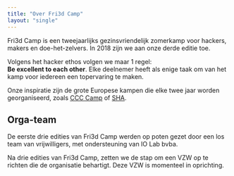 ```yaml
---
title: "Over Fri3d Camp"
layout: "single"
---
```

<div class="block--centered">
	<p>Fri3d Camp is een tweejaarlijks gezinsvriendelijk zomerkamp voor hackers, makers en doe-het-zelvers. In 2018 zijn we aan onze derde editie toe.</p>
	<p>Volgens het hacker ethos volgen we maar 1 regel:<br>
		<strong>Be excellent to each other</strong>. Elke deelnemer heeft als enige taak om van het kamp voor iedereen een topervaring te maken.</p>
	<p>Onze inspiratie zijn de grote Europese kampen die elke twee jaar worden georganiseerd, zoals <a href="https://events.ccc.de/camp/">CCC Camp</a> of <a href="https://sha2017.org/">SHA</a>.</p>
	<h2>Orga-team</h2>
	<p>De eerste drie edities van Fri3d Camp werden op poten gezet door een los team van vrijwilligers, met ondersteuning van IO Lab bvba.</p>
	<p>Na drie edities van Fri3d Camp, zetten we de stap om een VZW op te richten die de organisatie behartigt. Deze VZW is momenteel in oprichting.</p>
</div>